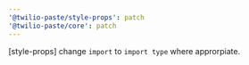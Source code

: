 ```yaml
---
'@twilio-paste/style-props': patch
'@twilio-paste/core': patch
---
```


[style-props] change `import` to `import type` where approrpiate.
